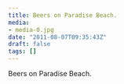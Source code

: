 ```yaml
---
title: Beers on Paradise Beach.
media:
- media-0.jpg
date: "2011-08-07T09:35:43Z"
draft: false
tags: []
---
```

Beers on Paradise Beach.
